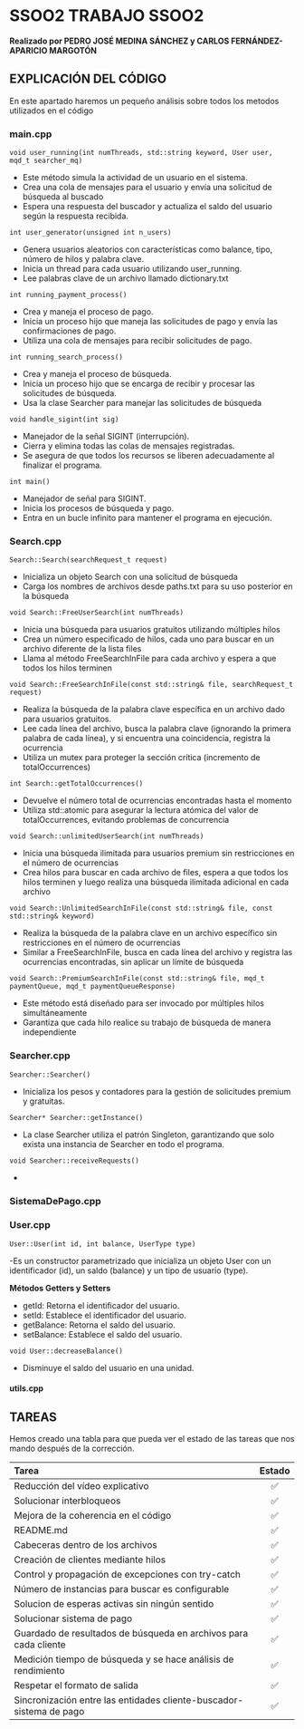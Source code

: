 # **SSOO2 TRABAJO SSOO2**
**Realizado por PEDRO JOSÉ MEDINA SÁNCHEZ y CARLOS FERNÁNDEZ-APARICIO MARGOTÓN**

## **EXPLICACIÓN DEL CÓDIGO**
En este apartado haremos un pequeño análisis sobre todos los metodos utilizados en el código

### **main.cpp**

```
void user_running(int numThreads, std::string keyword, User user, mqd_t searcher_mq)
```

- Este método simula la actividad de un usuario en el sistema.
- Crea una cola de mensajes para el usuario y envía una solicitud de búsqueda al buscado
- Espera una respuesta del buscador y actualiza el saldo del usuario según la respuesta recibida.


```
int user_generator(unsigned int n_users)
```

- Genera usuarios aleatorios con características como balance, tipo, número de hilos y palabra clave.
- Inicia un thread para cada usuario utilizando user_running.
- Lee palabras clave de un archivo llamado dictionary.txt

```
int running_payment_process() 
```

- Crea y maneja el proceso de pago.
- Inicia un proceso hijo que maneja las solicitudes de pago y envía las confirmaciones de pago.
- Utiliza una cola de mensajes para recibir solicitudes de pago.

```
int running_search_process() 
```

- Crea y maneja el proceso de búsqueda.
- Inicia un proceso hijo que se encarga de recibir y procesar las solicitudes de búsqueda.
- Usa la clase Searcher para manejar las solicitudes de búsqueda

```
void handle_sigint(int sig)  
```

- Manejador de la señal SIGINT (interrupción).
- Cierra y elimina todas las colas de mensajes registradas.
- Se asegura de que todos los recursos se liberen adecuadamente al finalizar el programa.

```
int main()
```

- Manejador de señal para SIGINT.
- Inicia los procesos de búsqueda y pago.
- Entra en un bucle infinito para mantener el programa en ejecución.

### **Search.cpp**
 ```
 Search::Search(searchRequest_t request)
 ```
 - Inicializa un objeto Search con una solicitud de búsqueda 
 - Carga los nombres de archivos desde paths.txt para su uso posterior en la búsqueda

 ```
 void Search::FreeUserSearch(int numThreads)
 ```
 - Inicia una búsqueda para usuarios gratuitos utilizando múltiples hilos
 - Crea un número especificado de hilos, cada uno para buscar en un archivo diferente de la lista files
 - Llama al método FreeSearchInFile para cada archivo y espera a que todos los hilos terminen

 ```
 void Search::FreeSearchInFile(const std::string& file, searchRequest_t request) 
 ```
 - Realiza la búsqueda de la palabra clave específica en un archivo dado para usuarios gratuitos.
 - Lee cada línea del archivo, busca la palabra clave (ignorando la primera palabra de cada línea), y si encuentra una coincidencia, registra la ocurrencia
 - Utiliza un mutex para proteger la sección crítica (incremento de totalOccurrences)

 ```
 int Search::getTotalOccurrences() 
 ```
 - Devuelve el número total de ocurrencias encontradas hasta el momento
 - Utiliza std::atomic<int> para asegurar la lectura atómica del valor de totalOccurrences, evitando problemas de concurrencia
 
 ```
 void Search::unlimitedUserSearch(int numThreads)
 ```
 - Inicia una búsqueda ilimitada para usuarios premium sin restricciones en el número de ocurrencias
 - Crea hilos para buscar en cada archivo de files, espera a que todos los hilos terminen y luego realiza una búsqueda ilimitada adicional en cada archivo

 ```
 void Search::UnlimitedSearchInFile(const std::string& file, const std::string& keyword) 
 ```
 - Realiza la búsqueda de la palabra clave en un archivo específico sin restricciones en el número de ocurrencias
 - Similar a FreeSearchInFile, busca en cada línea del archivo y registra las ocurrencias encontradas, sin aplicar un límite de búsqueda

 ```
 void Search::PremiumSearchInFile(const std::string& file, mqd_t paymentQueue, mqd_t paymentQueueResponse) 
 ```
 - Este método está diseñado para ser invocado por múltiples hilos simultáneamente 
 - Garantiza que cada hilo realice su trabajo de búsqueda de manera independiente 
 


### **Searcher.cpp**
```
Searcher::Searcher() 
```
- Inicializa los pesos y contadores para la gestión de solicitudes premium y gratuitas.

```
Searcher* Searcher::getInstance()
```
- La clase Searcher utiliza el patrón Singleton, garantizando que solo exista una instancia de Searcher en todo el programa.

``` 
void Searcher::receiveRequests()
```
-

### **SistemaDePago.cpp**
### **User.cpp**

```
User::User(int id, int balance, UserType type)
```
-Es un constructor parametrizado que inicializa un objeto User con un identificador (id), un saldo (balance) y un tipo de usuario (type).

**Métodos Getters y Setters**

- getId: Retorna el identificador del usuario.
- setId: Establece el identificador del usuario.
- getBalance: Retorna el saldo del usuario.
- setBalance: Establece el saldo del usuario.

``` 
void User::decreaseBalance()
```
- Disminuye el saldo del usuario en una unidad.

#### **utils.cpp**





## **TAREAS**

Hemos creado una tabla para que pueda ver el estado de las tareas que nos mando después de la corrección.

| Tarea            | Estado  |
|:-----------------|:-------:|
| Reducción del vídeo explicativo | ✅       |
| Solucionar interbloqueos | ✅       |
| Mejora de la coherencia en el código  | ✅         |
| README.md       | ✅       |
| Cabeceras dentro de los archivos | ✅        |
| Creación de clientes mediante hilos | ✅       |
| Control y propagación de excepciones con try-catch| ✅      |
| Número de instancias para buscar es configurable | ✅       |
| Solucion de esperas activas sin ningún sentido | ✅       |
| Solucionar sistema de pago | ✅      |
| Guardado de resultados de búsqueda en archivos para cada cliente | ✅       |
| Medición tiempo de búsqueda y se hace análisis de rendimiento | ✅     |
| Respetar el formato de salida | ✅       |
| Sincronización entre las entidades cliente-buscador-sistema de pago | ✅      |


